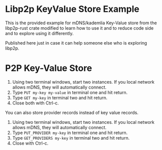 Libp2p KeyValue Store Example
=

This is the provided example for mDNS/kademlia Key-Value store from the libp2p-rust crate modified to 
learn how to use it and to reduce code side and to explore using it differently.

Published here just in case it can help someone else who is exploring libp2p.

P2P Key-Value Store
==
1. Using two terminal windows, start two instances. If you local network allows mDNS, they will automatically connect.
2. Type `PUT my-key my-value` in terminal one and hit return.
3. Type `GET my-key` in terminal two and hit return.
4. Close both with Ctrl-c.


You can also store provider records instead of key value records.
1. Using two terminal windows, start two instances. If you local network allows mDNS, they will automatically connect.
2. Type `PUT_PROVIDER my-key` in terminal one and hit return.
3. Type `GET_PROVIDERS my-key` in terminal two and hit return.
4. Close with Ctrl-c.